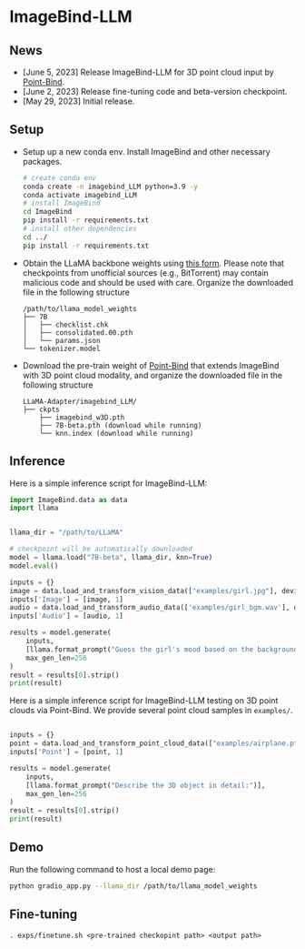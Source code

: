 # ImageBind-LLM

## News

* [June 5, 2023] Release ImageBind-LLM for 3D point cloud input by [Point-Bind](https://github.com/ZrrSkywalker/Point-Bind).
* [June 2, 2023] Release fine-tuning code and beta-version checkpoint.
* [May 29, 2023] Initial release.


## Setup

* Setup up a new conda env. Install ImageBind and other necessary packages.
  ```bash
  # create conda env
  conda create -n imagebind_LLM python=3.9 -y
  conda activate imagebind_LLM
  # install ImageBind
  cd ImageBind
  pip install -r requirements.txt
  # install other dependencies
  cd ../
  pip install -r requirements.txt
  ```

* Obtain the LLaMA backbone weights using [this form](https://forms.gle/jk851eBVbX1m5TAv5). Please note that checkpoints from unofficial sources (e.g., BitTorrent) may contain malicious code and should be used with care. Organize the downloaded file in the following structure
  ```
  /path/to/llama_model_weights
  ├── 7B
  │   ├── checklist.chk
  │   ├── consolidated.00.pth
  │   └── params.json
  └── tokenizer.model
  ```

* Download the pre-train weight of [Point-Bind](https://drive.google.com/file/d/1twRymNwVxZ_DG4TQ4m0VMi87j_2LAS8j/view?usp=sharing) that extends ImageBind with 3D point cloud modality, and organize the downloaded file in the following structure
  ```
  LLaMA-Adapter/imagebind_LLM/
  ├── ckpts
      ├── imagebind_w3D.pth
      ├── 7B-beta.pth (download while running)
      └── knn.index (download while running)
  ```
## Inference

Here is a simple inference script for ImageBind-LLM:

```python
import ImageBind.data as data
import llama


llama_dir = "/path/to/LLaMA"

# checkpoint will be automatically downloaded
model = llama.load("7B-beta", llama_dir, knn=True)
model.eval()

inputs = {}
image = data.load_and_transform_vision_data(["examples/girl.jpg"], device='cuda')
inputs['Image'] = [image, 1]
audio = data.load_and_transform_audio_data(['examples/girl_bgm.wav'], device='cuda')
inputs['Audio'] = [audio, 1]

results = model.generate(
    inputs,
    [llama.format_prompt("Guess the girl's mood based on the background music and explain the reason?")],
    max_gen_len=256
)
result = results[0].strip()
print(result)
```

Here is a simple inference script for ImageBind-LLM testing on 3D point clouds via Point-Bind. We provide several point cloud samples in `examples/`.


```python

inputs = {}
point = data.load_and_transform_point_cloud_data(["examples/airplane.pt"], device='cuda')
inputs['Point'] = [point, 1]

results = model.generate(
    inputs,
    [llama.format_prompt("Describe the 3D object in detail:")],
    max_gen_len=256
)
result = results[0].strip()
print(result)
```

## Demo
Run the following command to host a local demo page:
``` bash
python gradio_app.py --llama_dir /path/to/llama_model_weights
```

## Fine-tuning
```
. exps/finetune.sh <pre-trained checkopint path> <output path>
```

